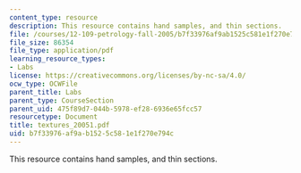 ```yaml
---
content_type: resource
description: This resource contains hand samples, and thin sections.
file: /courses/12-109-petrology-fall-2005/b7f33976af9ab1525c581e1f270e794c_textures_20051.pdf
file_size: 86354
file_type: application/pdf
learning_resource_types:
- Labs
license: https://creativecommons.org/licenses/by-nc-sa/4.0/
ocw_type: OCWFile
parent_title: Labs
parent_type: CourseSection
parent_uid: 475f89d7-044b-5978-ef28-6936e65fcc57
resourcetype: Document
title: textures_20051.pdf
uid: b7f33976-af9a-b152-5c58-1e1f270e794c
---
```

This resource contains hand samples, and thin sections.
